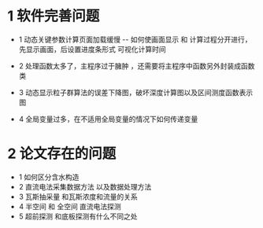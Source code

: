 # 1 软件完善问题
- 1 动态关键参数计算页面加载缓慢
-- 如何使画面显示 和 计算过程分开进行，先显示画面，后设置进度条形式 可视化计算时间

- 2 处理函数太多了，主程序过于臃肿 ，还需要将主程序中函数另外封装成函数类

- 3 动态显示粒子群算法的误差下降图，破坏深度计算图以及区间测度函数表示图

- 4 全局变量过多，在不适用全局变量的情况下如何传递变量


# 2 论文存在的问题
- 1 如何区分含水构造
- 2 直流电法采集数据方法 以及数据处理方法
- 3 瓦斯抽采量 和瓦斯浓度和流量的关系
- 4 半空间 和 全空间 直流电法探测
- 5 超前探测 和底板探测有什么不同之处